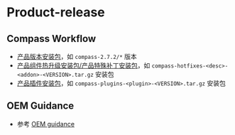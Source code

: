 # Product-release

## Compass Workflow

* [产品版本安装包](./docs/release-workflow.md)，如 `compass-2.7.2/*` 版本
* [产品组件热升级安装包/产品特殊补丁安装包](./docs/hotfix.md)，如 `compass-hotfixes-<desc>-<addon>-<VERSION>.tar.gz` 安装包
* [产品插件安装包](./docs/plugin.md)，如 `compass-plugins-<plugin>-<VERSION>.tar.gz` 安装包
    
## OEM Guidance

* 参考 [OEM guidance](./docs/oem.md)
